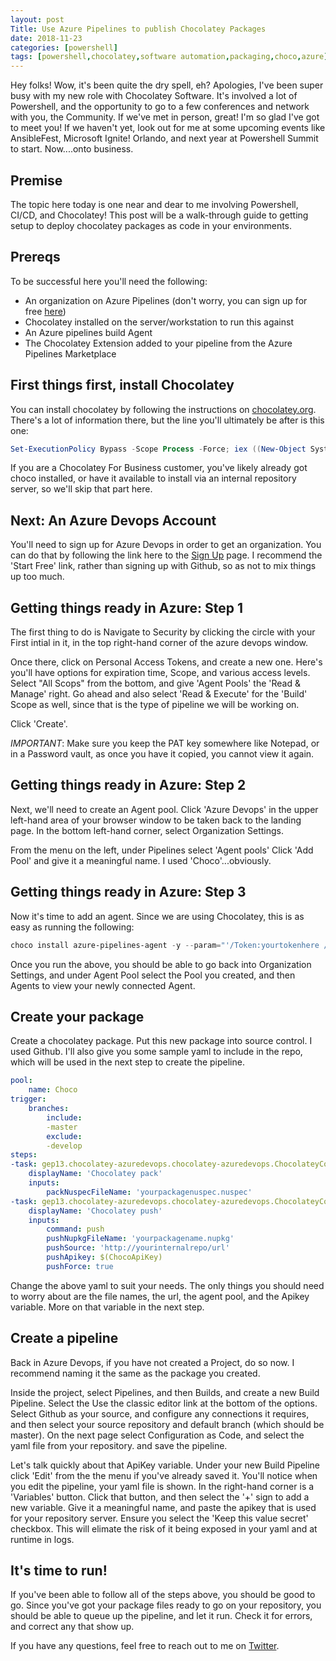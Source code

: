 ```yaml
---
layout: post
Title: Use Azure Pipelines to publish Chocolatey Packages
date: 2018-11-23
categories: [powershell]
tags: [powershell,chocolatey,software automation,packaging,choco,azure]
---
```


Hey folks! Wow, it's been quite the dry spell, eh? Apologies, I've been super busy with my new role with Chocolatey Software. It's involved a lot of Powershell, and the opportunity to go to a few conferences and network with you, the Community. If we've met in person, great! I'm so glad I've got to meet you! If we haven't yet, look out for me at some upcoming events like AnsibleFest, Microsoft Ignite! Orlando, and next year at Powershell Summit to start. Now....onto business.

## Premise

The topic here today is one near and dear to me involving Powershell, CI/CD, and Chocolatey! This post will be a walk-through guide to getting setup to deploy chocolatey packages as code in your environments.

## Prereqs

To be successful here you'll need the following:

- An organization on Azure Pipelines (don't worry, you can sign up for free [here]())
- Chocolatey installed on the server/workstation to run this against
- An Azure pipelines build Agent
- The Chocolatey Extension added to your pipeline from the Azure Pipelines Marketplace

## First things first, install Chocolatey

You can install chocolatey by following the instructions on [chocolatey.org](https://chocolatey.org/install). There's a lot of information there, but the line you'll ultimately be after is this one: 

```powershell
Set-ExecutionPolicy Bypass -Scope Process -Force; iex ((New-Object System.Net.WebClient).DownloadString('https://chocolatey.org/install.ps1'))
```

If you are a Chocolatey For Business customer, you've likely already got choco installed, or have it available to install via an internal repository server, so we'll skip that part here.

## Next: An Azure Devops Account

You'll need to sign up for Azure Devops in order to get an organization. You can do that by following the link here to the [Sign Up](https://azure.microsoft.com/en-us/services/devops/) page. I recommend the 'Start Free' link, rather than signing up with Github, so as not to mix things up too much.

## Getting things ready in Azure: Step 1

The first thing to do is Navigate to Security by clicking the circle with your First intial in it, in the top right-hand corner of the azure devops window. 

Once there, click on Personal Access Tokens, and create a new one. Here's you'll have options for expiration time, Scope, and various access levels. Select "All Scops" from the bottom, and give 'Agent Pools' the 'Read & Manage' right. Go ahead and also select 'Read & Execute' for the 'Build' Scope as well, since that is the type of pipeline we will be working on.

Click 'Create'.

*IMPORTANT*: Make sure you keep the PAT key somewhere like Notepad, or in a Password vault, as once you have it copied, you cannot view it again.

## Getting things ready in Azure: Step 2

Next, we'll need to create an Agent pool. Click 'Azure Devops' in the upper left-hand area of your browser window to be taken back to the landing page. In the bottom left-hand corner, select Organization Settings.

From the menu on the left, under Pipelines select 'Agent pools'
Click 'Add Pool' and give it a meaningful name. I used 'Choco'...obviously.

## Getting things ready in Azure: Step 3

Now it's time to add an agent. Since we are using Chocolatey, this is as easy as running the following:

```powershell
choco install azure-pipelines-agent -y --param="'/Token:yourtokenhere /Pool:PoolNameFromStep2 /Url:https://dev.azure.com/yourorgname'"
```

Once you run the above, you should be able to go back into Organization Settings, and under Agent Pool select the Pool you created, and then Agents to view your newly connected Agent.

## Create your package

Create a chocolatey package. Put this new package into source control. I used Github. I'll also give you some sample yaml to include in the repo, which will be used in the next step to create the pipeline.

```yaml
pool:
    name: Choco
trigger:
    branches:
        include:
        -master
        exclude:
        -develop
steps:
-task: gep13.chocolatey-azuredevops.chocolatey-azuredevops.ChocolateyCommand@0
    displayName: 'Chocolatey pack'
    inputs:
        packNuspecFileName: 'yourpackagenuspec.nuspec'
-task: gep13.chocolatey-azuredevops.chocolatey-azuredevops.ChocolateyCommand@0
    displayName: 'Chocolatey push'
    inputs:
        command: push
        pushNupkgFileName: 'yourpackagename.nupkg'
        pushSource: 'http://yourinternalrepo/url'
        pushApikey: $(ChocoApiKey)
        pushForce: true
```

Change the above yaml to suit your needs. The only things you should need to worry about are the file names, the url, the agent pool, and the Apikey variable. More on that variable in the next step.




## Create a pipeline

Back in Azure Devops, if you have not created a Project, do so now. I recommend naming it the same as the package you created.

Inside the project, select Pipelines, and then Builds, and create a new Build Pipeline.
Select the Use the classic editor link at the bottom of the options.
Select Github as your source, and configure any connections it requires, and then select your source repository and default branch (which should be master).
On the next page select Configuration as Code, and select the yaml file from your repository. and save the pipeline.

Let's talk quickly about that ApiKey variable. Under your new Build Pipeline click 'Edit' from the the menu if you've already saved it. 
You'll notice when you edit the pipeline, your yaml file is shown. In the right-hand corner is a 'Variables' button. Click that button, and then select the '+' sign to add a new variable. Give it a meaningful name, and paste the apikey that is used for your repository server. Ensure you select the 'Keep this value secret' checkbox. This will elimate the risk of it being exposed in your yaml and at runtime in logs.

## It's time to run!

If you've been able to follow all of the steps above, you should be good to go. Since you've got your package files ready to go on your repository, you should be able to queue up the pipeline, and let it run. Check it for errors, and correct any that show up. 

If you have any questions, feel free to reach out to me on [Twitter](https://twitter.com/steviecoaster).

